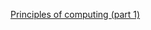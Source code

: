 <a href="https://www.coursera.org/learn/principles-of-computing-1">Principles of computing (part 1)</a>

